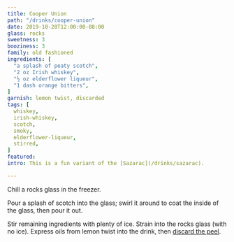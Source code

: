 ```yaml
---
title: Cooper Union
path: "/drinks/cooper-union"
date: 2019-10-20T12:00:00-08:00
glass: rocks
sweetness: 3
booziness: 3
family: old fashioned
ingredients: [
  "a splash of peaty scotch",
  "2 oz Irish whiskey",
  "½ oz elderflower liqueur",
  "1 dash orange bitters",
]
garnish: lemon twist, discarded
tags: [
  whiskey,
  irish-whiskey,
  scotch,
  smoky,
  elderflower-liqueur,
  stirred,
]
featured:
intro: This is a fun variant of the [Sazarac](/drinks/sazarac).

---
```


Chill a rocks glass in the freezer.

Pour a splash of scotch into the glass; swirl it around to coat the inside of the glass, then pour it out.

Stir remaining ingredients with plenty of ice. Strain into the rocks glass (with no ice). Express oils from lemon twist into the drink, then [discard the peel](/techniques/twist/#discarding).
